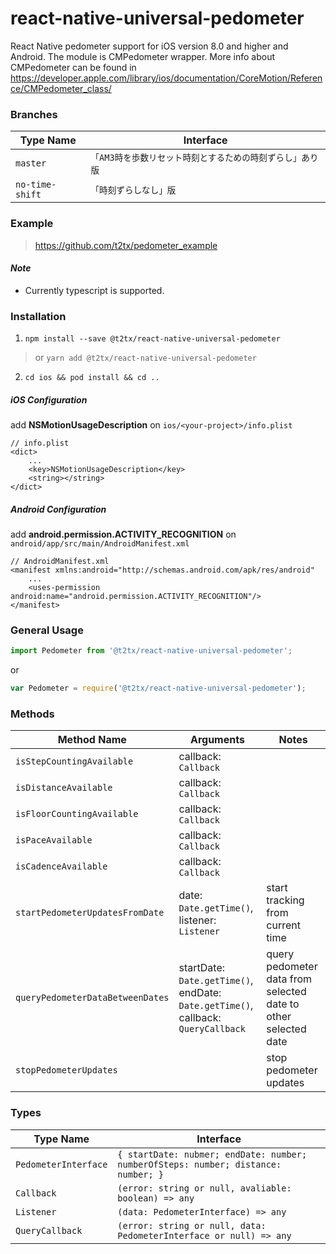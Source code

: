 # react-native-universal-pedometer

React Native pedometer support for iOS version 8.0 and higher and Android. The module is CMPedometer wrapper. More info about CMPedometer can be found in https://developer.apple.com/library/ios/documentation/CoreMotion/Reference/CMPedometer_class/

### Branches
| Type Name       | Interface                       |
|-----------------|---------------------------------|
| `master`        | `「AM3時を歩数リセット時刻とするための時刻ずらし」あり版` |
| `no-time-shift` | `「時刻ずらしなし」版`                    |

### Example

> https://github.com/t2tx/pedometer_example

#### _Note_

- Currently typescript is supported.

### Installation

1. `npm install --save @t2tx/react-native-universal-pedometer`

> or `yarn add @t2tx/react-native-universal-pedometer`

2. `cd ios && pod install && cd ..`

##### iOS Configuration

add **NSMotionUsageDescription** on `ios/<your-project>/info.plist`

```
// info.plist
<dict>
	...
	<key>NSMotionUsageDescription</key>
	<string></string>
</dict>
```

##### Android Configuration

add **android.permission.ACTIVITY_RECOGNITION** on `android/app/src/main/AndroidManifest.xml`

```
// AndroidManifest.xml
<manifest xmlns:android="http://schemas.android.com/apk/res/android"
	...
	<uses-permission android:name="android.permission.ACTIVITY_RECOGNITION"/>
</manifest>
```

### General Usage

```js
import Pedometer from '@t2tx/react-native-universal-pedometer';
```

or

```js
var Pedometer = require('@t2tx/react-native-universal-pedometer');
```

### Methods

| Method Name                      | Arguments                                                    | Notes                                                        |
| -------------------------------- | ------------------------------------------------------------ | ------------------------------------------------------------ |
| `isStepCountingAvailable`        | callback: `Callback`                                         |                                                              |
| `isDistanceAvailable`            | callback: `Callback`                                         |                                                              |
| `isFloorCountingAvailable`       | callback: `Callback`                                         |                                                              |
| `isPaceAvailable`                | callback: `Callback`                                         |                                                              |
| `isCadenceAvailable`             | callback: `Callback`                                         |                                                              |
| `startPedometerUpdatesFromDate`  | date: `Date.getTime()`, listener: `Listener`                 | start tracking from current time                             |
| `queryPedometerDataBetweenDates` | startDate: `Date.getTime()`, endDate: `Date.getTime()`, callback: `QueryCallback` | query pedometer data from selected date to other selected date |
| `stopPedometerUpdates`           |                                                              | stop pedometer updates                                       |

### Types

| Type Name                 | Interface                                                    |
| ------------------------- | ------------------------------------------------------------ |
| `PedometerInterface`      | `{ startDate: nubmer; endDate: number; numberOfSteps: number; distance: number; }` |
| `Callback`                | `(error: string or null, avaliable: boolean) => any`         |
| `Listener`                | `(data: PedometerInterface) => any` |
| `QueryCallback`                | `(error: string or null, data: PedometerInterface or null) => any` |

